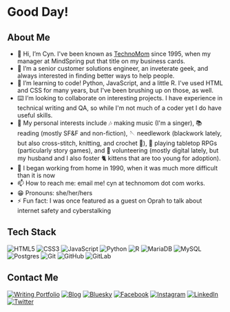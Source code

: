# Good Day!

## About Me
- 👋 Hi, I’m Cyn. I've been known as [TechnoMom](https://technomom.com/) since 1995, when my manager at MindSpring put that title on my business cards.
- 👀 I’m a senior customer solutions engineer, an inveterate geek, and always interested in finding better ways to help people.
- 🌱 I’m learning to code! Python, JavaScript, and a little R. I've used HTML and CSS for many years, but I've been brushing up on those, as well.
- ⌨️ I’m looking to collaborate on interesting projects. I have experience in technical writing and QA, so while I'm not much of a coder yet I do have useful skills.
- 💜 My personal interests include 🎶 making music (I'm a singer), 📚 reading (mostly SF&F and non-fiction), 🪡 needlework (blackwork lately, but also cross-stitch, knitting, and crochet 🧶), 🎲 playing tabletop RPGs (particularly story games), and 🫶 volunteering (mostly digital lately, but my husband and I also foster 🐈 kittens that are too young for adoption).
- 🏡 I began working from home in 1990, when it was much more difficult than it is now
- 📫 How to reach me: email me! cyn at technomom dot com works.
- :grin: Pronouns: she/her/hers
- :zap: Fun fact: I was once featured as a guest on Oprah to talk about internet safety and cyberstalking

## Tech Stack
![HTML5](https://img.shields.io/badge/html5-%23E34F26.svg?style=for-the-badge&logo=html5&logoColor=white) ![CSS3](https://img.shields.io/badge/css3-%231572B6.svg?style=for-the-badge&logo=css3&logoColor=white) ![JavaScript](https://img.shields.io/badge/javascript-%23323330.svg?style=for-the-badge&logo=javascript&logoColor=%23F7DF1E) ![Python](https://img.shields.io/badge/python-3670A0?style=for-the-badge&logo=python&logoColor=ffdd54) ![R](https://img.shields.io/badge/r-%23276DC3.svg?style=for-the-badge&logo=r&logoColor=white) ![MariaDB](https://img.shields.io/badge/MariaDB-003545?style=for-the-badge&logo=mariadb&logoColor=white) ![MySQL](https://img.shields.io/badge/mysql-%2300f.svg?style=for-the-badge&logo=mysql&logoColor=white) ![Postgres](https://img.shields.io/badge/postgres-%23316192.svg?style=for-the-badge&logo=postgresql&logoColor=white) ![Git](https://img.shields.io/badge/git-%23F05033.svg?style=for-the-badge&logo=git&logoColor=white) ![GitHub](https://img.shields.io/badge/github-%23121011.svg?style=for-the-badge&logo=github&logoColor=white) ![GitLab](https://img.shields.io/badge/gitlab-%23181717.svg?style=for-the-badge&logo=gitlab&logoColor=white) 

## Contact Me
[![Writing Portfolio](https://img.shields.io/badge/Portfolio-1DA1F2?style=for-the-badge&logo=website&logoColor=white)](https://cynarmistead.com/) [![Blog](https://img.shields.io/badge/website-000000?style=for-the-badge&logo=About.me&logoColor=white)](https://technomom.com)  [![Bluesky](https://img.shields.io/badge/Bluesky-0285FF?logo=bluesky&logoColor=fff&style=for-the-badge)](https://bsky.app/profile/technomom.bsky.social) [![Facebook](https://img.shields.io/badge/Facebook-%231877F2.svg?style=for-the-badge&logo=Facebook&logoColor=white)](https://facebook.com/technomom) [![Instagram](https://img.shields.io/badge/Instagram-%23E4405F.svg?style=for-the-badge&logo=Instagram&logoColor=white)](https://instagram.com/bellamiaow/) [![LinkedIn](https://img.shields.io/badge/LinkedIn-0077B5?style=for-the-badge&logo=linkedin&logoColor=white)](https://www.linkedin.com/in/cyn-newman) [![Twitter](https://img.shields.io/badge/Twitter-1DA1F2?style=for-the-badge&logo=twitter&logoColor=white)](https://twitter.com/technomom)


 

<!---
TechnoMom/TechnoMom is a ✨ special ✨ repository because its `README.md` (this file) appears on your GitHub profile.
You can click the Preview link to take a look at your changes.
--->
